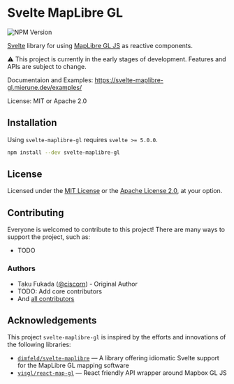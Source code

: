 # Svelte MapLibre GL

![NPM Version](https://img.shields.io/npm/v/svelte-maplibre-gl)

[Svelte](https://svelte.dev/) library for using [MapLibre GL JS](https://maplibre.org/maplibre-gl-js/docs/) as reactive components.

⚠️ This project is currently in the early stages of development. Features and APIs are subject to change.

Documentaion and Examples: https://svelte-maplibre-gl.mierune.dev/examples/

License: MIT or Apache 2.0

## Installation

Using `svelte-maplibre-gl` requires `svelte >= 5.0.0`.

```bash
npm install --dev svelte-maplibre-gl
```

## License

Licensed under the [MIT License](./LICENSE-MIT.txt) or the [Apache License 2.0](./LICENSE-APACHE.txt), at your option.

## Contributing

Everyone is welcomed to contribute to this project! There are many ways to support the project, such as:

- TODO

### Authors

- Taku Fukada ([@ciscorn](https://github.com/ciscorn/)) - Original Author
- TODO: Add core contributors
- And [all contributors](https://github.com/MIERUNE/svelte-maplibre-gl/graphs/contributors)

## Acknowledgements

This project `svelte-maplibre-gl` is inspired by the efforts and innovations of the following libraries:

- [`dimfeld/svelte-maplibre`](https://github.com/dimfeld/svelte-maplibre) &mdash; A library offering idiomatic Svelte support for the MapLibre GL mapping software
- [`visgl/react-map-gl`](https://github.com/visgl/react-map-gl) &mdash; React friendly API wrapper around Mapbox GL JS
